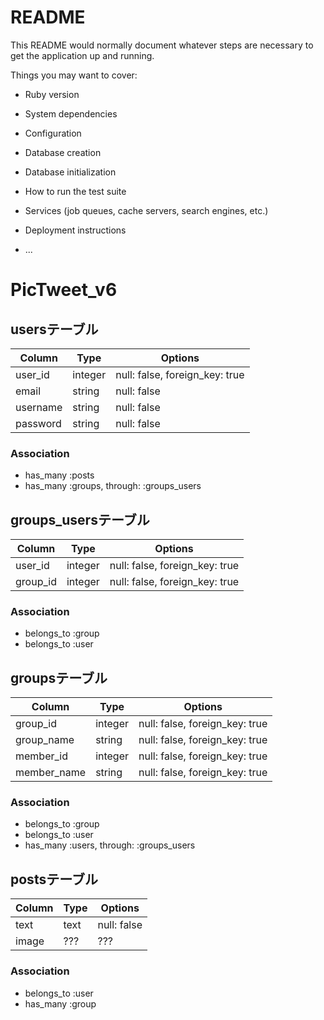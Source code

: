 # README

This README would normally document whatever steps are necessary to get the
application up and running.

Things you may want to cover:

* Ruby version

* System dependencies

* Configuration

* Database creation

* Database initialization

* How to run the test suite

* Services (job queues, cache servers, search engines, etc.)

* Deployment instructions

* ...

# PicTweet_v6

## usersテーブル
|Column|Type|Options|
|------|----|-------|
|user_id|integer|null: false, foreign_key: true|
|email|string|null: false|
|username|string|null: false|
|password|string|null: false|
### Association
- has_many :posts
- has_many :groups, through:  :groups_users

## groups_usersテーブル

|Column|Type|Options|
|------|----|-------|
|user_id|integer|null: false, foreign_key: true|
|group_id|integer|null: false, foreign_key: true|

### Association
- belongs_to :group
- belongs_to :user

## groupsテーブル

|Column|Type|Options|
|------|----|-------|
|group_id|integer|null: false, foreign_key: true|
|group_name|string|null: false, foreign_key: true|
|member_id|integer|null: false, foreign_key: true|
|member_name|string|null: false, foreign_key: true|

### Association
- belongs_to :group
- belongs_to :user
- has_many :users, through:  :groups_users

## postsテーブル
|Column|Type|Options|
|------|----|-------|
|text|text|null: false|
|image|???|???|

### Association
- belongs_to :user
- has_many :group